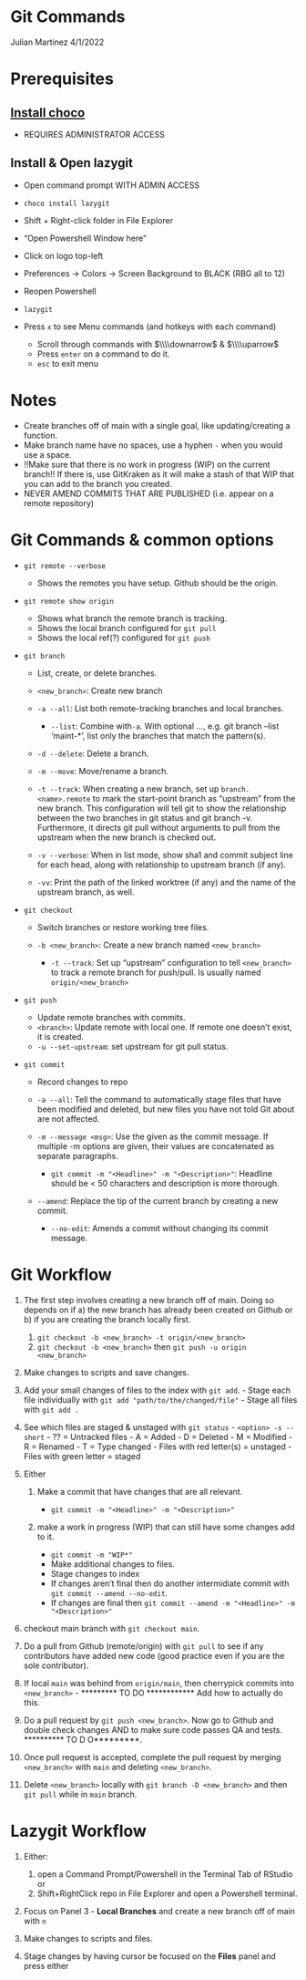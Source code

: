 Git Commands
================
Julian Martinez
4/1/2022

# Prerequisites

## [Install choco](https://community.chocolatey.org/courses/installation/installing?method=installing-chocolatey)

-   REQUIRES ADMINISTRATOR ACCESS

## Install & Open lazygit

-   Open command prompt WITH ADMIN ACCESS

-   `choco install lazygit`

-   Shift + Right-click folder in File Explorer

-   “Open Powershell Window here”

-   Click on logo top-left

-   Preferences -> Colors -> Screen Background to BLACK (RBG all to 12)

-   Reopen Powershell

-   `lazygit`

-   Press `x` to see Menu commands (and hotkeys with each command)

    -   Scroll through commands with $\\\\downarrow$ & $\\\\uparrow$
    -   Press `enter` on a command to do it.
    -   `esc` to exit menu

# Notes

-   Create branches off of main with a single goal, like
    updating/creating a function.
-   Make branch name have no spaces, use a hyphen `-` when you would use
    a space.
-   !!Make sure that there is no work in progress (WIP) on the current
    branch!! If there is, use GitKraken as it will make a stash of that
    WIP that you can add to the branch you created.
-   NEVER AMEND COMMITS THAT ARE PUBLISHED (i.e. appear on a remote
    repository)

# Git Commands & common options

-   `git remote --verbose`

    -   Shows the remotes you have setup. Github should be the origin.

-   `git remote show origin`

    -   Shows what branch the remote branch is tracking.
    -   Shows the local branch configured for `git pull`
    -   Shows the local ref(?) configured for `git push`

-   `git branch`

    -   List, create, or delete branches.

    -   `<new_branch>`: Create new branch

    -   `-a --all`: List both remote-tracking branches and local
        branches.

        -   `--list`: Combine with`-a`. With optional <pattern>…, e.g.
            git branch –list ‘maint-\*’, list only the branches that
            match the pattern(s).

    -   `-d --delete`: Delete a branch.

    -   `-m --move`: Move/rename a branch.

    -   `-t --track`: When creating a new branch, set up
        `branch.<name>.remote` to mark the start-point branch as
        “upstream” from the new branch. This configuration will tell git
        to show the relationship between the two branches in git status
        and git branch -v. Furthermore, it directs git pull without
        arguments to pull from the upstream when the new branch is
        checked out.

    -   `-v --verbose`: When in list mode, show sha1 and commit subject
        line for each head, along with relationship to upstream branch
        (if any).

    -   `-vv`: Print the path of the linked worktree (if any) and the
        name of the upstream branch, as well.

-   `git checkout`

    -   Switch branches or restore working tree files.

    -   `-b <new_branch>`: Create a new branch named `<new_branch>`

        -   `-t --track`: Set up “upstream” configuration to tell
            `<new_branch>` to track a remote branch for push/pull. Is
            usually named `origin/<new_branch>`

-   `git push`

    -   Update remote branches with commits.
    -   `<branch>`: Update remote <branch> with local one. If remote one
        doesn’t exist, it is created.
    -   `-u --set-upstream`: set upstream for git pull status.

-   `git commit`

    -   Record changes to repo

    -   `-a --all`: Tell the command to automatically stage files that
        have been modified and deleted, but new files you have not told
        Git about are not affected.

    -   `-m --message <msg>`: Use the given <msg> as the commit message.
        If multiple -m options are given, their values are concatenated
        as separate paragraphs.

        -   `git commit -m "<Headline>" -m "<Description>"`: Headline
            should be \< 50 characters and description is more thorough.

    -   `--amend`: Replace the tip of the current branch by creating a
        new commit.

        -   `--no-edit`: Amends a commit without changing its commit
            message.

# Git Workflow

1.  The first step involves creating a new branch off of main. Doing so
    depends on if a) the new branch has already been created on Github
    or b) if you are creating the branch locally first.

    1.  `git checkout -b <new_branch> -t origin/<new_branch>`
    2.  `git checkout -b <new_branch>` then
        `git push -u origin <new_branch>`

2.  Make changes to scripts and save changes.

3.  Add your small changes of files to the index with `git add`. - Stage
    each file individually with `git add "path/to/the/changed/file"` -
    Stage all files with `git add .`

4.  See which files are staged & unstaged with `git status` -
    `<option> -s --short` - ?? = Untracked files - A = Added - D =
    Deleted - M = Modified - R = Renamed - T = Type changed - Files with
    red letter(s) = unstaged - Files with green letter = staged

5.  Either

    1.  Make a commit that have changes that are all relevant.

        -   `git commit -m "<Headline>" -m "<Description>"`

    2.  make a work in progress (WIP) that can still have some changes
        add to it.

        -   `git commit -m "WIP*"`
        -   Make additional changes to files.
        -   Stage changes to index
        -   If changes aren’t final then do another intermidiate commit
            with `git commit --amend --no-edit`.
        -   If changes are final then
            `git commit --amend -m "<Headline>" -m "<Description>"`

6.  checkout main branch with `git checkout main`.

7.  Do a pull from Github (remote/origin) with `git pull` to see if any
    contributors have added new code (good practice even if you are the
    sole contributor).

8.  If local `main` was behind from `origin/main`, then cherrypick
    commits into `<new_branch>` - \*\*\*\*\*\*\*\*\* TO DO
    \*\*\*\*\*\*\*\*\*\*\*\* Add how to actually do this.

9.  Do a pull request by `git push <new_branch>`. Now go to Github and
    double check changes AND to make sure code passes QA and tests.
    \*\*\*\*\*\*\*\*\*\* TO D O\*\*\*\*\*\*\*\*\*.

10. Once pull request is accepted, complete the pull request by merging
    `<new_branch>` with `main` and deleting `<new_branch>`.

11. Delete `<new_branch>` locally with `git branch -D <new_branch>` and
    then `git pull` while in `main` branch.

# Lazygit Workflow

1.  Either:

    1.  open a Command Prompt/Powershell in the Terminal Tab of RStudio
        or
    2.  Shift+RightClick repo in File Explorer and open a Powershell
        terminal.

2.  Focus on Panel 3 - **Local Branches** and create a new branch off of
    main with `n`

3.  Make changes to scripts and files.

4.  Stage changes by having cursor be focused on the **Files** panel and
    press either
